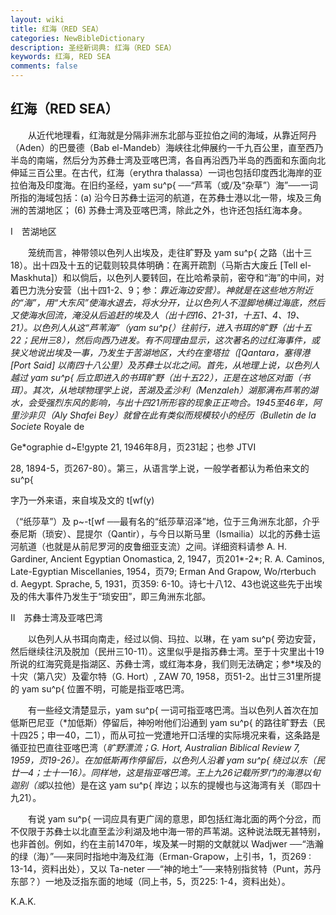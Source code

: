 ```yaml
---
layout: wiki
title: 红海（RED SEA）
categories: NewBibleDictionary
description: 圣经新词典: 红海（RED SEA）
keywords: 红海, RED SEA
comments: false
---
```


## 红海（RED SEA）

　　从近代地理看，红海就是分隔非洲东北部与亚拉伯之间的海域，从靠近阿丹（Aden）的巴曼德（Bab el-Mandeb）海峡往北伸展约一千九百公里，直至西乃半岛的南端，然后分为苏彝士湾及亚喀巴湾，各自再沿西乃半岛的西面和东面向北伸延三百公里。在古代，红海（erythra thalassa）一词也包括印度西北海岸的亚拉伯海及印度海。在旧约圣经，yam su^p{ ──“芦苇（或/及“杂草”）海”──一词所指的海域包括：(a) 沿今日苏彝士运河的航道，在苏彝士港以北一带，埃及三角洲的苦湖地区； (6) 苏彝士湾及亚喀巴湾，除此之外，也许还包括红海本身。

Ⅰ　苦湖地区

　　笼统而言，神带领以色列人出埃及，走往旷野及 yam su^p{ 之路（出十三18）。出十四及十五的记载则较具体明确：在离开疏割（马斯古大废丘 [Tell el-Maskhuta]）和以倘后，以色列人要转回，在比哈希录前，密夺和“海”的中间，对着巴力洗分安营（出十四1-2、9；参：*靠近海边安营）。神就是在这些地方附近的“海”，用“大东风”使海水退去，将水分开，让以色列人不湿脚地横过海底，然后又使海水回流，淹没从后追赶的埃及人（出十四16、21-31，十五1、4、19、21）。以色列人从这“芦苇海”（yam su^p{）往前行，进入书珥的旷野（出十五22；民卅三8），然后向西乃进发。有不同理由显示，这次著名的过红海事件，或狭义地说出埃及一事，乃发生于苦湖地区，大约在奎塔拉（[Qantara，塞得港 [Port Said] 以南四十八公里）及苏彝士以北之间。首先，从地理上说，以色列人越过 yam su^p{ 后立即进入的书珥旷野（出十五22），正是在这地区对面（*书珥）。其次，从地球物理学上说，苦湖及孟沙利（Menzaleh）湖那满布芦苇的湖水，会受强烈东风的影响，与出十四21所形容的现象正正吻合。1945至46年，阿里沙非贝（Aly Shafei Bey）就曾在此有类似而规模较小的经历（Bulletin de la Socie*te* Royale de

Ge*ographie d~E!gypte 21, 1946年8月，页231起；也参 JTVI

28, 1894-5，页267-80）。第三，从语言学上说，一般学者都认为希伯来文的 su^p{

字乃一外来语，来自埃及文的 t[wf(y)

（“纸莎草”）及 p~-t[wf ──最有名的“纸莎草沼泽”地，位于三角洲东北部，介乎泰尼斯（琐安）、昆提尔（Qantir），与今日以斯马里（Ismailia）以北的苏彝士运河航道（也就是从前尼罗河的皮鲁细亚支流）之间。详细资料请参 A. H. Gardiner, Ancient Egyptian Onomastica, 2, 1947，页201*-2*; R. A. Caminos, Late-Egyptian Miscellanies, 1954，页79; Erman And Grapow, Wo/rterbuch d. Aegypt. Sprache, 5, 1931，页359: 6-10。诗七十八12、43也说这些先于出埃及的伟大事件乃发生于“琐安田”，即三角洲东北部。

Ⅱ　苏彝士湾及亚喀巴湾

　　以色列人从书珥向南走，经过以倘、玛拉、以琳，在 yam su^p{ 旁边安营，然后继续往汛及脱加（民卅三10-11）。这里似乎是指苏彝士湾。至于十灾里出十19所说的红海究竟是指湖区、苏彝士湾，或红海本身，我们则无法确定；参*埃及的十灾（第八灾）及霍尔特（G. Hort）, ZAW 70, 1958，页51-2。出廿三31里所提的 yam su^p{ 位置不明，可能是指亚喀巴湾。

　　有一些经文清楚显示，yam su^p{ 一词可指亚喀巴湾。当以色列人首次在加低斯巴尼亚（*加低斯）停留后，神吩咐他们沿通到 yam su^p{ 的路往旷野去（民十四25；申一40，二1），而从可拉一党遭地开口活埋的实际境况来看，这条路是循亚拉巴直往亚喀巴湾（*旷野漂流；G. Hort, Australian Biblical Review 7, 1959，页19-26）。在加低斯再作停留后，以色列人沿着 yam su^p{ 绕过以东（民廿一4；士十一16）。同样地，这是指亚喀巴湾。王上九26记载所罗门的海港以旬迦别（或*以拉他）是在这 yam su^p{ 岸边；以东的提幔也与这海湾有关（耶四十九21）。

　　有说 yam su^p{ 一词应具有更广阔的意思，即包括红海北面的两个分岔，而不仅限于苏彝士以北直至孟沙利湖及地中海一带的芦苇湖。这种说法既无甚特别，也非首创。例如，约在主前1470年，埃及某一时期的文献就以 Wadjwer ──“浩瀚的绿（海）”──来同时指地中海及红海（Erman-Grapow，上引书，1，页269 : 13-14，资料出处），又以 Ta-neter ──“神的地土”──来特别指贫特（Punt，苏丹东部？）一地及泛指东面的地域（同上书，5，页225: 1-4，资料出处）。

K.A.K.








